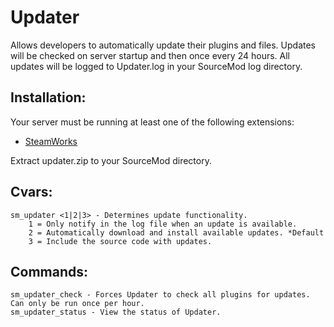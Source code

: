 # Updater

Allows developers to automatically update their plugins and files. Updates will be checked on server startup and then once every 24 hours. All updates will be logged to Updater.log in your SourceMod log directory.

## Installation:

Your server must be running at least one of the following extensions:
- [SteamWorks](https://forums.alliedmods.net/showthread.php?t=229556)

Extract updater.zip to your SourceMod directory.

## Cvars:

```
sm_updater <1|2|3> - Determines update functionality.
    1 = Only notify in the log file when an update is available.
    2 = Automatically download and install available updates. *Default
    3 = Include the source code with updates.
```

## Commands:

```
sm_updater_check - Forces Updater to check all plugins for updates. Can only be run once per hour.
sm_updater_status - View the status of Updater.
```
